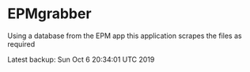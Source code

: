 # EPMgrabber
Using a database from the EPM app this application scrapes the files as required


Latest backup: Sun Oct 6 20:34:01 UTC 2019
